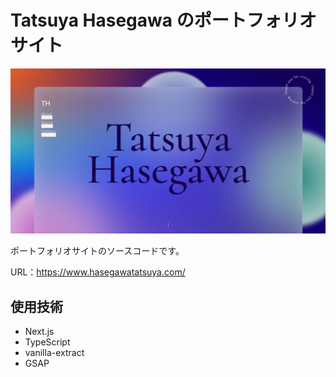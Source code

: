 # Tatsuya Hasegawa のポートフォリオサイト

<a href="https://www.hasegawatatsuya.com/" target="_blank">
  <img src="https://raw.githubusercontent.com/thasegawadesign/hasegawatatsuya.com/refs/heads/main/src/app/opengraph-image.jpg" alt="ポートフォリオサイトはこちらから">
</a>

ポートフォリオサイトのソースコードです。

URL：https://www.hasegawatatsuya.com/

## 使用技術

- Next.js
- TypeScript
- vanilla-extract
- GSAP
